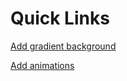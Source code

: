 # Quick Links
[Add gradient background](https://angrytools.com/gradient/)


[Add animations](https://animista.net/)